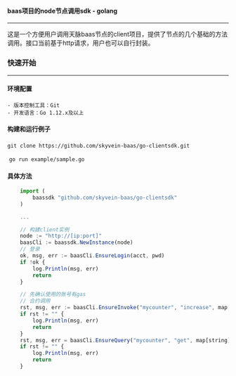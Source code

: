 #### baas项目的node节点调用sdk - golang

---

这是一个方便用户调用天脉baas节点的client项目，提供了节点的几个基础的方法调用。接口当前基于http请求，用户也可以自行封装。



### 快速开始

---

#### 环境配置

	- 版本控制工具：Git
	- 开发语言：Go 1.12.x及以上

#### 构建和运行例子

​	```git clone https://github.com/skyvein-baas/go-clientsdk.git```

​	```go run example/sample.go```



#### 具体方法

```js
	import (
		baassdk "github.com/skyvein-baas/go-clientsdk"
	)

	...

	// 构建client实例
	node := "http://[ip:port]"
	baasCli := baassdk.NewInstance(node)
	// 登录
	ok, msg, err := baasCli.EnsureLogin(acct, pwd)
	if !ok {
		log.Println(msg, err)
		return
	}

	// 先确认使用的账号有gas
	// 合约调用
	rst, msg, err := baasCli.EnsureInvoke("mycounter", "increase", map[string]string{"key": "t1"})
	if rst != "" {
		log.Println(msg, err)
		return
	}
	rst, msg, err = baasCli.EnsureQuery("mycounter", "get", map[string]string{"key": "t1"})
	if rst != "" {
		log.Println(msg, err)
		return
	}
```
